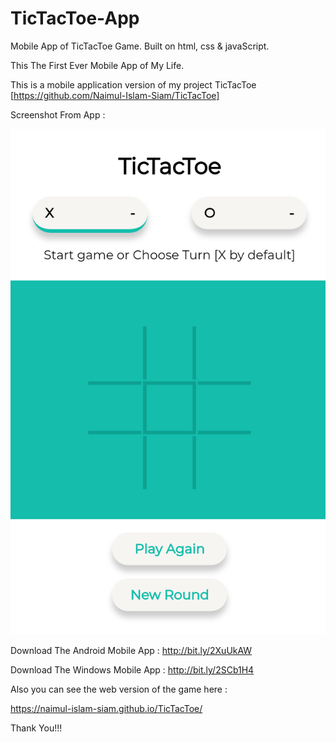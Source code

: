# TicTacToe-App
Mobile App of TicTacToe Game.
Built on html, css & javaScript. 

This The First Ever Mobile App of My Life.

This is a mobile application version of my project TicTacToe [https://github.com/Naimul-Islam-Siam/TicTacToe]

Screenshot From App :

![](Screenshot.png)

Download The Android Mobile App : http://bit.ly/2XuUkAW

Download The Windows Mobile App : http://bit.ly/2SCb1H4

Also you can see the web version of the game here :

https://naimul-islam-siam.github.io/TicTacToe/

Thank You!!!
